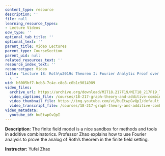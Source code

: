 ```yaml
---
content_type: resource
description: ''
file: null
learning_resource_types:
- Lecture Videos
ocw_type: ''
optional_tab_title: ''
optional_text: ''
parent_title: Video Lectures
parent_type: CourseSection
parent_uid: null
related_resources_text: ''
resource_index_text: ''
resourcetype: Video
title: "Lecture 18: Roth\u2019s Theorem I: Fourier Analytic Proof over Finite Field\
  \  "
uid: b6005bf7-bcb8-7c4e-c8c8-c0b1c9014989
video_files:
  archive_url: https://archive.org/download/MIT18.217F19/MIT18_217F19_lec18_300k.mp4
  video_captions_file: /courses/18-217-graph-theory-and-additive-combinatorics-fall-2019/ee3d284c83105b458a154604148b2de5_buEtwpGvQpI.vtt
  video_thumbnail_file: https://img.youtube.com/vi/buEtwpGvQpI/default.jpg
  video_transcript_file: /courses/18-217-graph-theory-and-additive-combinatorics-fall-2019/5b9ff0168199d6c2006e3678a80da243_buEtwpGvQpI.pdf
video_metadata:
  youtube_id: buEtwpGvQpI
---
```


**Description:** The finite field model is a nice sandbox for methods and tools in additive combinatorics. Professor Zhao explains how to use Fourier analysis to prove the analog of Roth’s theorem in the finite field setting.

**Instructor:** Yufei Zhao
